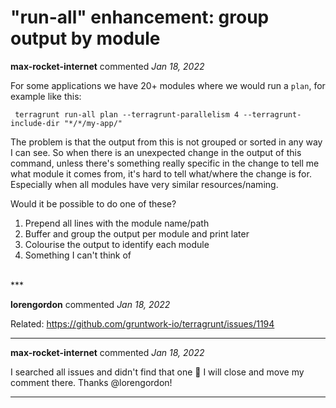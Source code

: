 # "run-all" enhancement: group output by module

**max-rocket-internet** commented *Jan 18, 2022*

For some applications we have 20+ modules where we would run a `plan`, for example like this:

```
 terragrunt run-all plan --terragrunt-parallelism 4 --terragrunt-include-dir "*/*/my-app/"
```

The problem is that the output from this is not grouped or sorted in any way I can see. So when there is an unexpected change in the output of this command, unless there's something really specific in the change to tell me what module it comes from, it's hard to tell what/where the change is for. Especially when all modules have very similar resources/naming.

Would it be possible to do one of these?

1. Prepend all lines with the module name/path
2. Buffer and group the output per module and print later
3. Colourise the output to identify each module
4. Something I can't think of


<br />
***


**lorengordon** commented *Jan 18, 2022*

Related: https://github.com/gruntwork-io/terragrunt/issues/1194
***

**max-rocket-internet** commented *Jan 18, 2022*

I searched all issues and didn't find that one 😬  I will close and move my comment there. Thanks @lorengordon!
***

